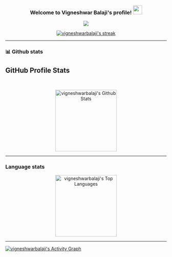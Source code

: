 <h3 align="center">
  Welcome to Vigneshwar Balaji's profile!
  <img src="https://media.giphy.com/media/hvRJCLFzcasrR4ia7z/giphy.gif" width="28">
</h3>

<p align="center">
  <a href="https://github.com/vigneshwarbalaji/readme-typing-svg"><img src="https://readme-typing-svg.herokuapp.com/?lines=Full-stack%20developer;2%2B%20years%20of%20coding%20experience;Curious%20to%20learn%20new%20stuff&font=Fira%20Code&center=true&width=440&height=45&color=37F717FF&vCenter=true&size=22&pause=1000"</a>
</p>

<p align="center">
  <a href="https://github.com/vigneshwarbalaji/github-readme-streak-stats">
    <img title="🔥 My stats" alt="vigneshwarbalaji's streak" src="https://github-readme-streak-stats.herokuapp.com/?user=vigneshwarbalaji&theme=chartreuse-dark&hide_border=true"/>
  </a>
</p>

<hr/>

### 📊 Github stats

## GitHub Profile Stats
  <br/>
  <p align="center">
    <a href="https://github.com/anuraghazra/github-readme-stats"><img alt="vigneshwarbalaji's Github Stats" src="https://github-readme-stats.vercel.app/api/?username=vigneshwarbalaji&show_icons=true&include_all_commits=true&count_private=true&theme=react&hide_border=true&bg_color=000000&title_color=37F717FF&icon_color=F8D866" height="192px"/></a>
</p>

<hr/>

### Language stats

<p align="center">
  <a href="https://github.com/anuraghazra/github-readme-stats"><img alt="vigneshwarbalaji's Top Languages" src="https://github-readme-stats.vercel.app/api/top-langs/?username=vigneshwarbalaji&langs_count=8&layout=compact&theme=react&hide_border=true&bg_color=000000&title_color=37F717FF&icon_color=F8D866&hide=Jupyter%20Notebook" height="192px"/></a>
</p>

<hr/>

<a href="https://github.com/ashutosh00710/github-readme-activity-graph"><img alt="vigneshwarbalaji's Activity Graph" src="https://denvercoder1-activity-graph.herokuapp.com/graph/?username=vigneshwarbalaji&bg_color=000000&color=F8D866&line=37F717FF&point=FFFFFF&hide_border=true" /></a>